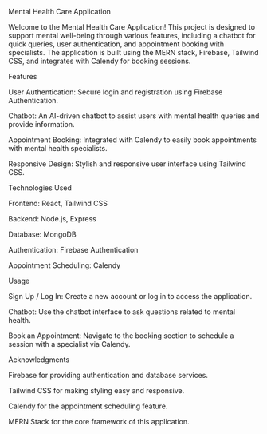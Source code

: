 Mental Health Care Application

Welcome to the Mental Health Care Application! This project is designed to support mental well-being through various features, including a chatbot for quick queries, user authentication, and appointment booking with specialists. The application is built using the MERN stack, Firebase, Tailwind CSS, and integrates with Calendy for booking sessions.

Features

User Authentication: Secure login and registration using Firebase Authentication.

Chatbot: An AI-driven chatbot to assist users with mental health queries and provide information.

Appointment Booking: Integrated with Calendy to easily book appointments with mental health specialists.

Responsive Design: Stylish and responsive user interface using Tailwind CSS.


Technologies Used

Frontend: React, Tailwind CSS

Backend: Node.js, Express

Database: MongoDB

Authentication: Firebase Authentication

Appointment Scheduling: Calendy


Usage

Sign Up / Log In: Create a new account or log in to access the application.

Chatbot: Use the chatbot interface to ask questions related to mental health.

Book an Appointment: Navigate to the booking section to schedule a session with a specialist via Calendy.

Acknowledgments

Firebase for providing authentication and database services.

Tailwind CSS for making styling easy and responsive.

Calendy for the appointment scheduling feature.

MERN Stack for the core framework of this application.
